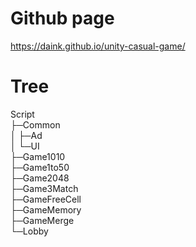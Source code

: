 # Github page
https://daink.github.io/unity-casual-game/

# Tree
Script<br>
├─Common<br>
│  ├─Ad<br>
│  └─UI<br>
├─Game1010<br>
├─Game1to50<br>
├─Game2048<br>
├─Game3Match<br>
├─GameFreeCell<br>
├─GameMemory<br>
├─GameMerge<br>
└─Lobby
